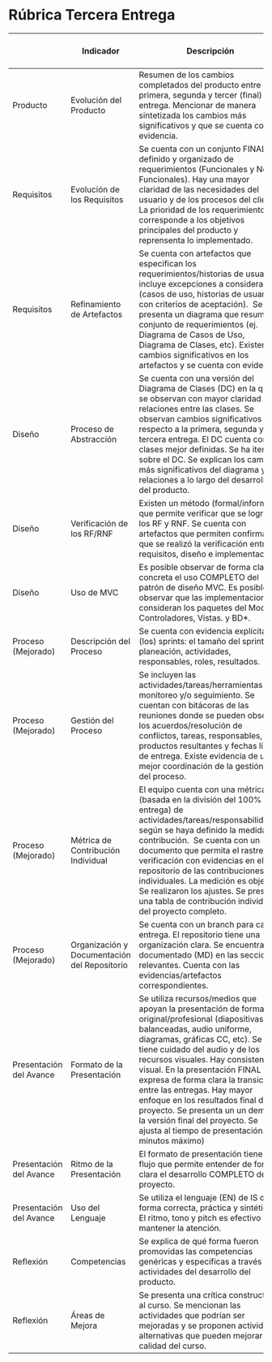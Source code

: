 # Rúbrica Tercera Entrega 

| | Indicador | Descripción | URL de evidencia | Rúbrica Nivel (0 - 3)
| --- | --- | --- | --- | --- |
| Producto | Evolución del Producto | Resumen de los cambios completados del producto entre la primera, segunda y tercer (final) entrega. Mencionar de manera sintetizada los cambios más significativos y que se cuenta con evidencia. | https://github.com/JosuehCA/OOP_Team2/blob/TerceraRevision/Documentaci%C3%B3n/Evoluci%C3%B3n%20de%20producto.md |
| Requisitos | Evolución de los Requisitos | Se cuenta con un conjunto FINAL definido y organizado de requerimientos (Funcionales y No Funcionales). Hay una mayor claridad de las necesidades del usuario y de los procesos del cliente. La prioridad de los requerimientos corresponde a los objetivos principales del producto y reprensenta lo implementado. |  https://github.com/JosuehCA/OOP_Team2/blob/TerceraRevision/Documentaci%C3%B3n/Requerimientos.md |
| Requisitos | Refinamiento de Artefactos | Se cuenta con artefactos que especifican los requerimientos/historias de usuario, incluye excepciones a considerar (casos de uso, historias de usuario con criterios de aceptación).  Se presenta un diagrama que resume el conjunto de requerimientos (ej. Diagrama de Casos de Uso, Diagrama de Clases, etc). Existen cambios significativos en los artefactos y se cuenta con evidencia. | https://github.com/JosuehCA/OOP_Team2/blob/TerceraRevision/Documentaci%C3%B3n/Priorizaci%C3%B3n_Artefactos.md |
| Diseño | Proceso de Abstracción | Se cuenta con una versión del Diagrama de Clases (DC) en la que se observan con mayor claridad las relaciones entre las clases. Se observan cambios significativos con respecto a la primera, segunda y tercera entrega. El DC cuenta con clases mejor definidas. Se ha iterado sobre el DC. Se explican los cambios más significativos del diagrama y sus relaciones a lo largo del desarrollo del producto. | https://github.com/JosuehCA/OOP_Team2/blob/TerceraRevision/Documentaci%C3%B3n/Proceso_Abstracci%C3%B3n.md |
| Diseño | Verificación de los RF/RNF | Existen un método (formal/informal) que permite verificar que se lograron los RF y RNF. Se cuenta con artefactos que permiten confirmar que se realizó la verificación entre requisitos, diseño e implementación. | https://youtu.be/NJBzYTcx2Ow |
| Diseño | Uso de MVC | Es posible observar de forma clara y concreta el uso COMPLETO del patrón de diseño MVC. Es posible observar que las implementaciones consideran los paquetes del Modelo, Controladores, Vistas. y BD*. | https://github.com/JosuehCA/OOP_Team2/tree/TerceraRevision/Springboot_Project/src/main/java/com/example/demo | 
| Proceso (Mejorado) | Descripción del Proceso | Se cuenta con evidencia explícita de (los) sprints: el tamaño del sprint, planeación, actividades, responsables, roles, resultados. | https://github.com/users/JosuehCA/projects/1/views/1?layout=board |
| Proceso (Mejorado) | Gestión del Proceso | Se incluyen las actividades/tareas/herramientas de monitoreo y/o seguimiento. Se cuentan con bitácoras de las reuniones donde se pueden observar los acuerdos/resolución de conflictos, tareas, responsables, productos resultantes y fechas límite de entrega. Existe evidencia de una mejor coordinación de la gestión y del proceso. | https://github.com/JosuehCA/OOP_Team2/blob/TerceraRevision/Documentaci%C3%B3n/Bitacora_Reuniones.md |
| Proceso (Mejorado) | Métrica de Contribución Individual | El equipo cuenta con una métrica (basada en la división del 100% por entrega) de actividades/tareas/responsabilidades según se haya definido la medida de contribución.  Se cuenta con un documento que permita el rastreo y verificación con evidencias en el repositorio de las contribuciones individuales. La medición es objetiva.  Se realizaron los ajustes. Se presenta una tabla de contribución individual del proyecto completo. | https://github.com/JosuehCA/OOP_Team2/blob/TerceraRevision/Documentaci%C3%B3n/Metrica%20de%20Contribucion.md |
| Proceso (Mejorado) | Organización y Documentación del Repositorio | Se cuenta con un branch para cada entrega. El repositorio tiene una organización clara. Se encuentra documentado (MD) en las secciones relevantes. Cuenta con las evidencias/artefactos correspondientes. | https://github.com/JosuehCA/OOP_Team2/tree/TerceraRevision |
| Presentación del Avance | Formato de la Presentación | Se utiliza recursos/medios que apoyan la presentación de forma original/profesional (diapositivas balanceadas, audio uniforme, diagramas, gráficas CC, etc). Se tiene cuidado del audio y de los recursos visuales. Hay consistencia visual. En la presentación FINAL se expresa de forma clara la transición entre las entregas. Hay mayor enfoque en los resultados final del proyecto. Se presenta un un demo de la versión final del proyecto. Se ajusta al tiempo de presentación. (10 minutos máximo) | https://youtu.be/NJBzYTcx2Ow |
| Presentación del Avance | Ritmo de la Presentación | El formato de presentación tiene un flujo que permite entender de forma clara el desarrollo COMPLETO del proyecto.  |
| Presentación del Avance | Uso del Lenguaje | Se utiliza el lenguaje (EN) de IS de forma correcta, práctica y sintética. El ritmo, tono y pitch es efectivo para mantener la atención. |
| Reflexión | Competencias | Se explica de qué forma fueron promovidas las competencias genéricas y específicas a través de actividades del desarrollo del producto. | https://github.com/JosuehCA/OOP_Team2/blob/TerceraRevision/Documentaci%C3%B3n/Reflexi%C3%B3n.md |
| Reflexión | Áreas de Mejora | Se presenta una crítica constructiva al curso. Se mencionan las actividades que podrían ser mejoradas y se proponen actividades alternativas que pueden mejorar la calidad del curso. | https://github.com/JosuehCA/OOP_Team2/blob/TerceraRevision/Documentaci%C3%B3n/Reflexi%C3%B3n.md |

